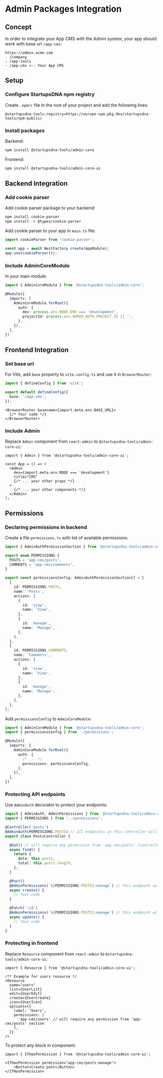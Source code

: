 # Admin Packages Integration

## Concept

In order to integrate your App CMS with the Admin system, your app should work with base url `/app-cms`:

```
https://admin.acme.com
- /company
- /app-tools
- /app-cms <-- Your App CMS
```

## Setup

### Configure StartupsDNA npm registry

Create `.npmrc` file in the root of your project and add the following lines:

```
@startupsdna-tools:registry=https://europe-npm.pkg.dev/startupsdna-tools/npm-public/
```

### Install packages

Backend:
    
```bash
npm install @startupsdna-tools/admin-core
```

Frontend:

```bash
npm install @startupsdna-tools/admin-core-ui
```

## Backend Integration

### Add cookie parser

Add cookie parser package to your backend:

```bash
npm install cookie-parser
npm install -D @types/cookie-parser
```

Add cookie parser to your app in `main.ts` file:

```typescript
import cookieParser from 'cookie-parser';

const app = await NestFactory.create(AppModule);
app.use(cookieParser());
```

### Include AdminCoreModule

In your main module:

```typescript
import { AdminCoreModule } from '@startupsdna-tools/admin-core';

@Module({
  imports: [
    AdminCoreModule.forRoot({
      auth: {
        dev: process.env.NODE_ENV === 'development',
        projectId: process.env.ADMIN_AUTH_PROJECT_ID || '',
      },
    }),
  ],
})
```

## Frontend Integration

### Set base url

For Vite, add `base` property to `vite.config.ts` and use it in `BrowserRouter`:

```typescript
import { defineConfig } from 'vite';

export default defineConfig({
  base: '/app-cms',
});
```

```tsx
<BrowserRouter basename={import.meta.env.BASE_URL}>
  {/* Your code */}
</BrowserRouter>
```

### Include Admin

Replace `Admin` component from `react-admin` to `@startupsdna-tools/admin-core-ui`:

```tsx
import { Admin } from '@startupsdna-tools/admin-core-ui';

const App = () => (
  <Admin
    dev={import.meta.env.MODE === 'development'}
    title="CMS"
    {/* ... your other props */}
  >
    {/* ... your other components */}
  </Admin>
);
```

## Permissions

### Declaring permissions in backend

Create a file `permissions.ts` with list of available permissions:

```typescript
import { AdminAuthPermissionSection } from '@startupsdna-tools/admin-core';

export enum PERMISSIONS {
  POSTS = 'app-cms/posts',
  COMMENTS = 'app-cms/comments',
}

export const permissionsConfig: AdminAuthPermissionSection[] = [
  {
    id: PERMISSIONS.POSTS,
    name: 'Posts',
    actions: [
      {
        id: 'view',
        name: 'View',
      },
      {
        id: 'manage',
        name: 'Manage',
      },
    ],
  },
  {
    id: PERMISSIONS.COMMENTS,
    name: 'Comments',
    actions: [
      {
        id: 'view',
        name: 'View',
      },
      {
        id: 'manage',
        name: 'Manage',
      },
    ],
  },
];
```

Add `permissionsConfig` to `AdminCoreModule`:

```typescript
import { AdminCoreModule } from '@startupsdna-tools/admin-core';
import { permissionsConfig } from './permissions';

@Module({
  imports: [
    AdminCoreModule.forRoot({
      auth: {
        /* ... */
        permissions: permissionsConfig,
      },
    }),
  ],
})
```

### Protecting API endpoints

Use `AdminAuth` decorator to protect your endpoints:

```typescript
import { AdminAuth, AdminPermissions } from '@startupsdna-tools/admin-core';
import { PERMISSIONS } from '../permissions';

@Controller('posts')
@AdminAuth(PERMISSIONS.POSTS) // all endpoints in this controller will require any permission from 'app-cms/posts' section
export class PostsController {

  @Get() // will require any permission from 'app-cms/posts' (controller level)
  async find() {
    return {
      data: this.posts,
      total: this.posts.length,
    };
  }

  @Post()
  @AdminPermissions(`${PERMISSIONS.POSTS}:manage`) // this endpoint will require 'app-cms/posts:manage' permission
  async create() {
    // Your code
  }

  @Patch(':id')
  @AdminPermissions(`${PERMISSIONS.POSTS}:manage`) // this endpoint will require 'app-cms/posts:manage' permission
  async update() {
    // Your code
  }
}
```

### Protecting in frontend
Replace `Resource` component from `react-admin` to `@startupsdna-tools/admin-core-ui`:

```tsx
import { Resource } from '@startupsdna-tools/admin-core-ui';

/** Example for users resource */
<Resource
  name="users"
  list={UserList}
  edit={UserEdit}
  create={UserCreate}
  icon={UserIcon}
  options={{ 
    label: 'Users',
    permissions: [
      'app-cms/users' // will require any permission from 'app-cms/posts' section
    ],
  }}
/>
```

To protect any block in component:
    
```tsx
import { IfHasPermission } from '@startupsdna-tools/admin-core-ui';

<IfHasPermission permission="app-cms/posts:manage">
    <Button>Create post</Button>
</IfHasPermission>
```
